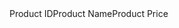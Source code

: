 
<Table>
  <TableHeader dataField='id' isKey>Product ID</TableHeader>
  <TableHeader dataField='name'>Product Name</TableHeader>
  <TableHeader dataField='price'>Product Price</TableHeader>
</Table>
